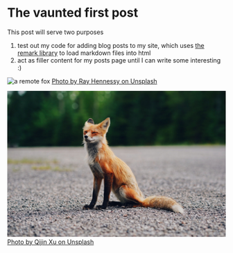 # The vaunted first post

This post will serve two purposes
1) test out my code for adding blog posts to my site, which uses [the remark library](https://remark.js.org/) to load markdown files into html
2) act as filler content for my posts page until I can write some interesting :)

![a remote fox](https://images.unsplash.com/photo-1474511320723-9a56873867b5?ixlib=rb-4.0.3&ixid=MnwxMjA3fDB8MHxwaG90by1wYWdlfHx8fGVufDB8fHx8&auto=format&fit=crop&w=1500&q=80 "a remote fox")
[Photo by Ray Hennessy on Unsplash](https://unsplash.com/@rayhennessy?utm_source=unsplash&utm_medium=referral&utm_content=creditCopyText)

![a local fox](/posts/images/local-fox.jpg "a local fox")
[Photo by Qijin Xu on Unsplash](https://unsplash.com/@obkim?utm_source=unsplash&utm_medium=referral&utm_content=creditCopyText)